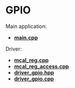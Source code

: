 # GPIO

Main application:

- **[main.cpp](App/Src/main.cpp)**

Driver:

- **[mcal_reg.cpp](Drivers/Inc/mcal_reg.hpp)**
- **[mcal_reg_access.cpp](Drivers/Inc/mcal_reg_access.hpp)**
- **[driver_gpio.hpp](Drivers/Inc/driver_gpio.hpp)**
- **[driver_gpio.cpp](Drivers/Src/driver_gpio.cpp)**